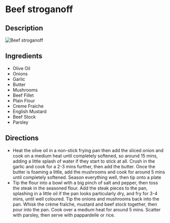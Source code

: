 # Beef stroganoff

## Description
![Beef stroganoff](https://www.themealdb.com/images/media/meals/svprys1511176755.jpg "Beef stroganoff")

## Ingredients
- Olive Oil
- Onions
- Garlic
- Butter
- Mushrooms
- Beef Fillet
- Plain Flour
- Creme Fraiche
- English Mustard
- Beef Stock
- Parsley

## Directions
- Heat the olive oil in a non-stick frying pan then add the sliced onion and cook on a medium heat until completely softened, so around 15 mins, adding a little splash of water if they start to stick at all. Crush in the garlic and cook for a 2-3 mins further, then add the butter. Once the butter is foaming a little, add the mushrooms and cook for around 5 mins until completely softened. Season everything well, then tip onto a plate
- Tip the flour into a bowl with a big pinch of salt and pepper, then toss the steak in the seasoned flour. Add the steak pieces to the pan, splashing in a little oil if the pan looks particularly dry, and fry for 3-4 mins, until well coloured. Tip the onions and mushrooms back into the pan. Whisk the crème fraîche, mustard and beef stock together, then pour into the pan. Cook over a medium heat for around 5 mins. Scatter with parsley, then serve with pappardelle or rice.
